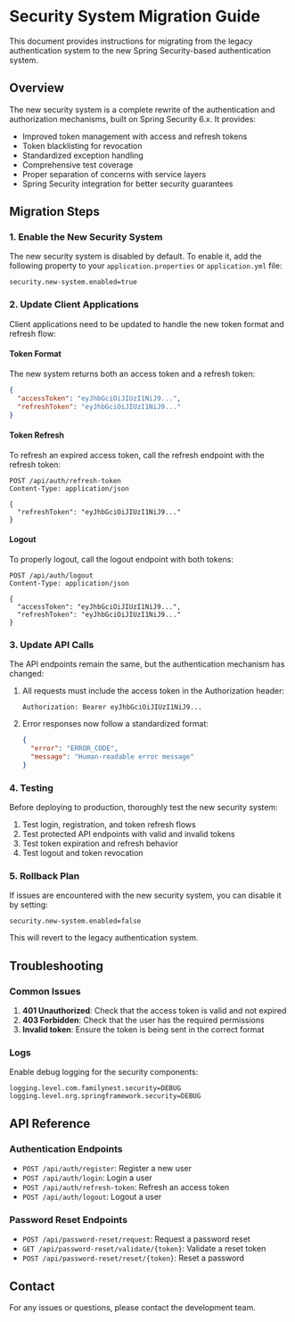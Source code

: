 # Security System Migration Guide

This document provides instructions for migrating from the legacy authentication system to the new Spring Security-based authentication system.

## Overview

The new security system is a complete rewrite of the authentication and authorization mechanisms, built on Spring Security 6.x. It provides:

- Improved token management with access and refresh tokens
- Token blacklisting for revocation
- Standardized exception handling
- Comprehensive test coverage
- Proper separation of concerns with service layers
- Spring Security integration for better security guarantees

## Migration Steps

### 1. Enable the New Security System

The new security system is disabled by default. To enable it, add the following property to your `application.properties` or `application.yml` file:

```properties
security.new-system.enabled=true
```

### 2. Update Client Applications

Client applications need to be updated to handle the new token format and refresh flow:

#### Token Format

The new system returns both an access token and a refresh token:

```json
{
  "accessToken": "eyJhbGciOiJIUzI1NiJ9...",
  "refreshToken": "eyJhbGciOiJIUzI1NiJ9..."
}
```

#### Token Refresh

To refresh an expired access token, call the refresh endpoint with the refresh token:

```http
POST /api/auth/refresh-token
Content-Type: application/json

{
  "refreshToken": "eyJhbGciOiJIUzI1NiJ9..."
}
```

#### Logout

To properly logout, call the logout endpoint with both tokens:

```http
POST /api/auth/logout
Content-Type: application/json

{
  "accessToken": "eyJhbGciOiJIUzI1NiJ9...",
  "refreshToken": "eyJhbGciOiJIUzI1NiJ9..."
}
```

### 3. Update API Calls

The API endpoints remain the same, but the authentication mechanism has changed:

1. All requests must include the access token in the Authorization header:
   ```
   Authorization: Bearer eyJhbGciOiJIUzI1NiJ9...
   ```

2. Error responses now follow a standardized format:
   ```json
   {
     "error": "ERROR_CODE",
     "message": "Human-readable error message"
   }
   ```

### 4. Testing

Before deploying to production, thoroughly test the new security system:

1. Test login, registration, and token refresh flows
2. Test protected API endpoints with valid and invalid tokens
3. Test token expiration and refresh behavior
4. Test logout and token revocation

### 5. Rollback Plan

If issues are encountered with the new security system, you can disable it by setting:

```properties
security.new-system.enabled=false
```

This will revert to the legacy authentication system.

## Troubleshooting

### Common Issues

1. **401 Unauthorized**: Check that the access token is valid and not expired
2. **403 Forbidden**: Check that the user has the required permissions
3. **Invalid token**: Ensure the token is being sent in the correct format

### Logs

Enable debug logging for the security components:

```properties
logging.level.com.familynest.security=DEBUG
logging.level.org.springframework.security=DEBUG
```

## API Reference

### Authentication Endpoints

- `POST /api/auth/register`: Register a new user
- `POST /api/auth/login`: Login a user
- `POST /api/auth/refresh-token`: Refresh an access token
- `POST /api/auth/logout`: Logout a user

### Password Reset Endpoints

- `POST /api/password-reset/request`: Request a password reset
- `GET /api/password-reset/validate/{token}`: Validate a reset token
- `POST /api/password-reset/reset/{token}`: Reset a password

## Contact

For any issues or questions, please contact the development team.
